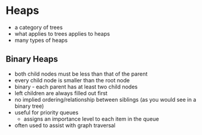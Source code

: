 # Heaps

- a category of trees
- what applies to trees applies to heaps
- many types of heaps

## Binary Heaps

- both child nodes must be less than that of the parent
- every child node is smaller than the root node
- binary - each parent has at least two child nodes
- left children are always filled out first
- no implied ordering/relationship between siblings (as you would see in a binary tree)
- useful for priority queues
  - assigns an importance level to each item in the queue
- often used to assist with graph traversal

